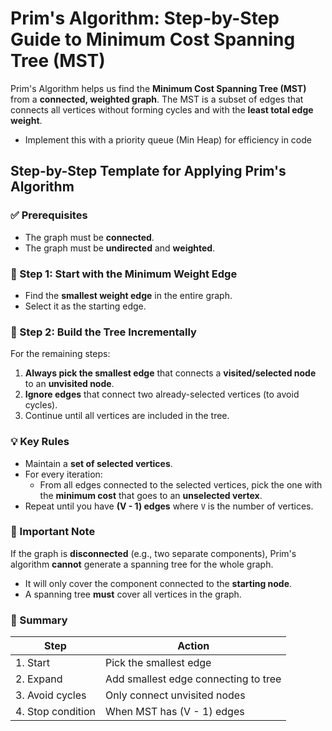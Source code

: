 # Prim's Algorithm: Step-by-Step Guide to Minimum Cost Spanning Tree (MST)

Prim's Algorithm helps us find the **Minimum Cost Spanning Tree (MST)** from a **connected, weighted graph**. The MST is a subset of edges that connects all vertices without forming cycles and with the **least total edge weight**. 

- Implement this with a priority queue (Min Heap) for efficiency in code



## Step-by-Step Template for Applying Prim's Algorithm

### ✅ Prerequisites
- The graph must be **connected**.
- The graph must be **undirected** and **weighted**.



### 📌 Step 1: Start with the Minimum Weight Edge
- Find the **smallest weight edge** in the entire graph.
- Select it as the starting edge.



### 📌 Step 2: Build the Tree Incrementally
For the remaining steps:
1. **Always pick the smallest edge** that connects a **visited/selected node** to an **unvisited node**.
2. **Ignore edges** that connect two already-selected vertices (to avoid cycles).
3. Continue until all vertices are included in the tree.



### 💡 Key Rules
- Maintain a **set of selected vertices**.
- For every iteration:
  - From all edges connected to the selected vertices, pick the one with the **minimum cost** that goes to an **unselected vertex**.
- Repeat until you have **(V - 1) edges** where `V` is the number of vertices.

### 🚫 Important Note
If the graph is **disconnected** (e.g., two separate components), Prim's algorithm **cannot** generate a spanning tree for the whole graph.
- It will only cover the component connected to the **starting node**.
- A spanning tree **must** cover all vertices in the graph.


### 🧠 Summary
| Step                  | Action                                      |
|-----------------------|---------------------------------------------|
| 1. Start              | Pick the smallest edge                      |
| 2. Expand             | Add smallest edge connecting to tree       |
| 3. Avoid cycles       | Only connect unvisited nodes               |
| 4. Stop condition     | When MST has (V - 1) edges                 |
